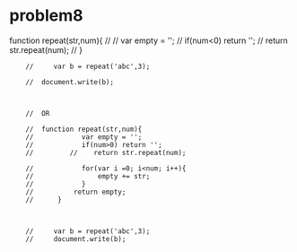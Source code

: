 # problem8
 function repeat(str,num){
        //         //    var empty = '';
        //            if(num<0) return '';
        //            return str.repeat(num);
        //      }



        //     var b = repeat('abc',3);

        //  document.write(b);



        //  OR 

        //  function repeat(str,num){
        //            var empty = '';
        //            if(num>0) return '';
        //         //    return str.repeat(num);

        //            for(var i =0; i<num; i++){
        //                empty += str;
        //            }
        //          return empty;
        //      }



        //     var b = repeat('abc',3);
        //     document.write(b);
